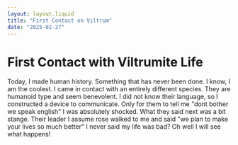 ```yaml
---
layout: layout.liquid
title: "First Contact on Viltrum"
date: "2025-02-27"
---
```


# First Contact with Viltrumite Life

Today, I made human history. Something that has never been done. I know, I am the coolest. I came in contact with an entirely different species. They are humanoid type and seem benevolent. 
I did not know their language, so I constructed a device to communicate. Only for them to tell me "dont bother we speak english" I was absolutely shocked. 
What they said next was a bit stange. Their leader I assume rose walked to me and said "we plan to make your lives so much better" I never said my life was bad? Oh well I will see what happens!